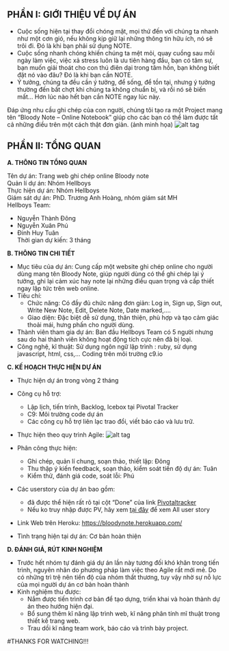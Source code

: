 ##	PHẦN I: GIỚI THIỆU VỀ DỰ ÁN
- Cuộc sống hiện tại thay đổi chóng mặt, mọi thứ đến với chúng ta nhanh như một cơn gió, nếu không kịp giữ lại những thông tin hữu ích, nó sẽ trôi đi. Đó là khi bạn phải sử dụng NOTE.
- Cuộc sống nhanh chóng khiến chúng ta mệt mỏi, quay cuồng sau mỗi ngày làm việc, việc xả stress luôn là ưu tiên hàng đầu, bạn có tâm sự, bạn muốn giải thoát cho con thú điên dại trong tâm hồn, bạn không biết đặt nó vào đâu? Đó là khi bạn cần NOTE.
- Ý tưởng, chúng ta đều cần ý tưởng, để sống, để tồn tại, nhưng ý tưởng thường đến bất chợt khi chúng ta không chuẩn bị, và rồi nó sẽ biến mất… Hơn lúc nào hết bạn cần NOTE ngay lúc này.

Đáp ứng nhu cầu ghi chép của con người, chúng tôi tạo ra một Project mang tên “Bloody Note – Online Notebook” giúp cho các bạn có thể làm được tất cả những điều trên một cách thật đơn giản. 
(ảnh minh họa)
![alt tag](https://c4.staticflickr.com/8/7629/27154353931_9307d988d3_c.jpg)


## PHẦN II: TỔNG QUAN 
**A. THÔNG TIN TỔNG QUAN** 

Tên dự án:  Trang web ghi chép online Bloody note  
Quản lí dự án: Nhóm Hellboys  
Thực hiện dự án: Nhóm Hellboys  
Giám sát dự án: PhD. Trương Anh Hoàng, nhóm giám sát MH  
  Hellboys Team:  
  -	Nguyễn Thành Đông  
  -	Nguyễn Xuân Phú  
  -	Đinh Huy Tuân  
  Thời gian dự kiến: 3 tháng  

**B. THÔNG TIN CHI TIẾT**
  -	Mục tiêu của dự án: Cung cấp một website ghi chép online cho người dùng mang tên Bloody Note, giúp người dùng có thể ghi chép lại ý tưởng, ghi lại cảm xúc hay note lại những điều quan trọng và cấp thiết ngay lập tức trên web online.  
  -	Tiêu chí: 
      + Chức năng: Có đầy đủ chức năng đơn giản: Log in, Sign up, Sign out, Write New Note, Edit, Delete Note, Date marked,….
      + Giao diện: Đặc biệt dễ sử dụng, thân thiện, phù hợp và tạo cảm giác thoải mái, hưng phấn cho người dùng.
  -	Thành viên tham gia dự án: Ban đầu Hellboys Team có 5 người nhưng sau do hai thành viên không hoạt động tích cực nên đã bị loại.
  -	Công nghệ, kĩ thuật: Sử dụng ngôn ngữ lập trình : ruby, sử dụng javascript, html, css,…  Coding trên môi trường c9.io  

**C. KẾ HOẠCH THỰC HIỆN DỰ ÁN**
  -	Thực hiện dự án trong vòng 2 tháng
  -	Công cụ hỗ trợ: 
      + Lập lịch, tiến trình, Backlog, Icebox tại Pivotal Tracker
      + C9: Môi trường code dự án
      + Các công cụ hỗ trợ liên lạc trao đổi, viết báo cáo và lưu trữ.
  -	Thực hiện theo quy trình Agile:
![alt tag](http://www.screenmedia.co.uk/media/135946/agile-methodolody_695x260.jpg)

  -	Phân công thực hiện:
      + Ghi chép, quản lí chung, soạn thảo, thiết lập: Đông
      + Thu thập ý kiến feedback, soạn thảo, kiểm soát tiến độ dự án: Tuân
      + Kiểm thử, đánh giá code, soát lỗi: Phú 
  -	Các userstory của dự án bao gồm: 
      + đã được thể hiện rất rõ tại cột “Done” của link [Pivotaltracker](https://www.pivotaltracker.com/n/projects/1572825) 
      + Nếu ko truy nhập được PV, hãy xem [tại đây](https://goo.gl/szsJhC) để xem All user story
  - Link Web trên Heroku: https://bloodynote.herokuapp.com/
  -	Tình trạng hiện tại dự án: Cơ bản hoàn thiện

**D. ĐÁNH GIÁ, RÚT KINH NGHIỆM**
  -	Trước hết nhóm tự đánh giá dự án lần này tương đối khó khăn trong tiến trình, nguyên nhân do phương pháp làm việc theo Agile rất mới mẻ. Do có những trì trệ nên tiến độ của nhóm thất thương, tuy vậy nhờ sự nỗ lực của mọi người dự án cơ bản hoàn thành
  -	Kinh nghiệm thu được:
      + Nắm được tiến trình cơ bản để tạo dựng, triển khai và hoàn thành dự án theo hướng hiện đại.
      + Bổ sung thêm kĩ năng lập trình web, kĩ năng phân tính mĩ thuật trong thiết kế trang web.
      + Trau dồi kĩ năng team work, báo cáo và trình bày project.



#THANKS FOR WATCHING!!!


